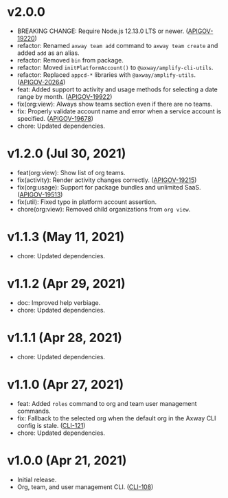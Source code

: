 # v2.0.0

 * BREAKING CHANGE: Require Node.js 12.13.0 LTS or newer.
   ([APIGOV-19220](https://jira.axway.com/browse/APIGOV-19220))
 * refactor: Renamed `axway team add` command to `axway team create` and added `add` as an alias.
 * refactor: Removed `bin` from package.
 * refactor: Moved `initPlatformAccount()` to `@axway/amplify-cli-utils`.
 * refactor: Replaced `appcd-*` libraries with `@axway/amplify-utils`.
   ([APIGOV-20264](https://jira.axway.com/browse/APIGOV-20264))
 * feat: Added support to activity and usage methods for selecting a date range by month.
   ([APIGOV-19922](https://jira.axway.com/browse/APIGOV-19922))
 * fix(org:view): Always show teams section even if there are no teams.
 * fix: Properly validate account name and error when a service account is specified.
   ([APIGOV-19678](https://jira.axway.com/browse/APIGOV-19678))
 * chore: Updated dependencies.

# v1.2.0 (Jul 30, 2021)

 * feat(org:view): Show list of org teams.
 * fix(activity): Render activity changes correctly.
   ([APIGOV-19215](https://jira.axway.com/browse/APIGOV-19215))
 * fix(org:usage): Support for package bundles and unlimited SaaS.
   ([APIGOV-19513](https://jira.axway.com/browse/APIGOV-19513))
 * fix(util): Fixed typo in platform account assertion.
 * chore(org:view): Removed child organizations from `org view`.

# v1.1.3 (May 11, 2021)

 * chore: Updated dependencies.

# v1.1.2 (Apr 29, 2021)

 * doc: Improved help verbiage.
 * chore: Updated dependencies.

# v1.1.1 (Apr 28, 2021)

 * chore: Updated dependencies.

# v1.1.0 (Apr 27, 2021)

 * feat: Added `roles` command to org and team user management commands.
 * fix: Fallback to the selected org when the default org in the Axway CLI config is stale.
   ([CLI-121](https://jira.axway.com/browse/CLI-121))
 * chore: Updated dependencies.

# v1.0.0 (Apr 21, 2021)

 * Initial release.
 * Org, team, and user management CLI. ([CLI-108](https://jira.axway.com/browse/CLI-108))
